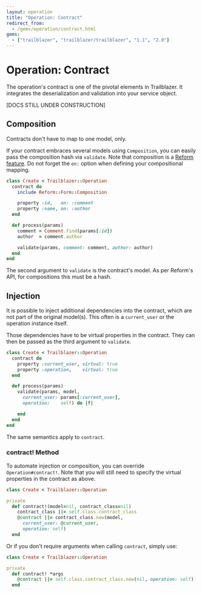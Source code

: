 ```yaml
---
layout: operation
title: "Operation: Contract"
redirect_from:
  - /gems/operation/contract.html
gems:
  - ["trailblazer", "trailblazer/trailblazer", "1.1", "2.0"]
---
```


# Operation: Contract

The operation's contract is one of the pivotal elements in Trailblazer. It integrates the deserialization and validation into your service object.

[DOCS STILL UNDER CONSTRUCTION]

## Composition

Contracts don't have to map to one model, only.

If your contract embraces several models using `Composition`, you can easily pass the composition hash via `validate`. Note that composition is a [Reform feature](/gems/reform/#composition). Do not forget the `on:` option when defining your compositional mapping.

```ruby
class Create < Trailblazer::Operation
  contract do
    include Reform::Form::Composition

    property :id,   on: :comment
    property :name, on: :author
  end

  def process(params)
    comment = Comment.find(params[:id])
    author  = comment.author

    validate(params, comment: comment, author: author)
  end
end
```

The second argument to `validate` is the contract's model. As per Reform's API, for compositions this must be a hash.

## Injection

It is possible to inject additional dependencies into the contract, which are not part of the original model(s). This often is a `current_user` or the operation instance itself.

Those dependencies have to be virtual properties in the contract. They can then be passed as the third argument to `validate`.

```ruby
class Create < Trailblazer::Operation
  contract do
    property :current_user, virtual: true
    property :operation,    virtual: true
  end

  def process(params)
    validate(params, model,
      current_user: params[:current_user],
      operation:    self) do |f|

    end
  end
end
```

The same semantics apply to `contract`.

### contract! Method

To automate injection or composition, you can override `Operation#contract!`. Note that you will still need to specify the virtual properties in the contract as above.

```ruby
class Create < Trailblazer::Operation

private
  def contract!(model=nil, contract_class=nil)
    contract_class ||= self.class.contract_class
    @contract ||= contract_class.new(model,
      current_user: @current_user,
      operation: self)
  end
```

Or if you don't require arguments when calling `contract`, simply use:

```ruby
class Create < Trailblazer::Operation

private
  def contract! *args
    @contract ||= self.class.contract_class.new(nil, operation: self)
  end
```
